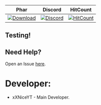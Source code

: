 | Phar | Discord | HitCount |
| :---: | :---: | :---: |
 [![Download](https://img.shields.io/badge/download-latest-blue.svg)](https://poggit.pmmp.io/ci/CLADevs/CustomEnchants) | [![Discord](https://camo.githubusercontent.com/455152269a0ed38255ed15e375084d4dd08e0c98/68747470733a2f2f696d672e736869656c64732e696f2f62616467652f636861742d6f6e253230646973636f72642d3732383944412e737667)](https://discord.gg/xEm5pcM) | [![HitCount](http://hits.dwyl.io/CLADevs/CustomEnchants.svg)](http://hits.dwyl.io/CLADevs/CustomEnchants)

## Testing!

 ## Need Help?
  Open an Issue [here](https://github.com/xXNiceYT/CustomEnchants/issues/new).

 # Developer:
 * xXNiceYT - Main Developer.
